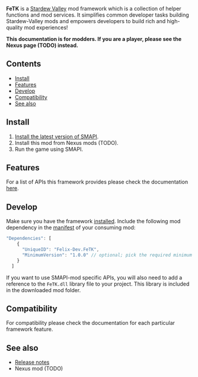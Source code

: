 **FeTK** is a [Stardew Valley](http://stardewvalley.net/) mod framework which is a collection of helper functions and mod services. It simplifies common developer tasks building Stardew-Valley mods and empowers developers to build rich 
and high-quality mod experiences!

**This documentation is for modders. If you are a player, please see the Nexus page (TODO) instead.**

## Contents
* [Install](#install)
* [Features](#features)
* [Develop](#develop)
* [Compatibility](#compatibility)
* [See also](#see-also)

## Install
1. [Install the latest version of SMAPI](https://smapi.io/).
2. Install this mod from Nexus mods (TODO).
3. Run the game using SMAPI.

## Features
For a list of APIs this framework provides please check the documentation [here](docs/features.md).

## Develop
Make sure you have the framework [installed](#install). Include the following mod dependency in the [manifest](https://stardewvalleywiki.com/Modding:Modder_Guide/APIs/Manifest) of your consuming mod:
```js
"Dependencies": [
    {
      "UniqueID": "Felix-Dev.FeTK",
      "MinimumVersion": "1.0.0" // optional; pick the required minimum version you need
    }
  ]
```
If you want to use SMAPI-mod specific APIs, you will also need to add a reference to the `FeTK.dll` library file to your project. This library is included in the downloaded mod folder.

## Compatibility
For compatibility please check the documentation for each particular framework feature.

## See also
* [Release notes](release-notes.md)
* Nexus mod (TODO)
